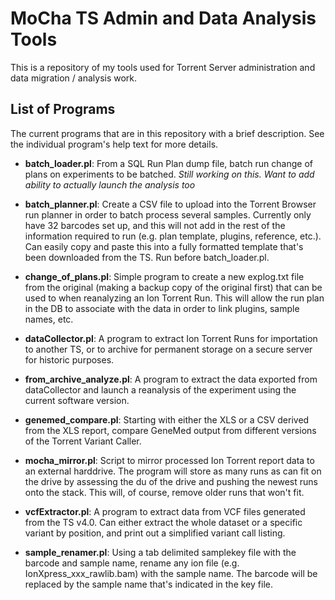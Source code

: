 MoCha TS Admin and Data Analysis Tools
==

This is a repository of my tools used for Torrent Server administration and data migration / analysis
work.

List of Programs
--

The current programs that are in this repository with a brief description.  See the individual program's
help text for more details.

- <b>batch_loader.pl</b>: From a SQL Run Plan dump file, batch run change of plans on experiments to be
batched. <i>Still working on this.  Want to add ability to actually launch the analysis too</i>

- <b>batch_planner.pl</b>: Create a CSV file to upload into the Torrent Browser run planner in order to 
batch process several samples.  Currently only have 32 barcodes set up, and this will not add in the 
rest of the information required to run (e.g. plan template, plugins, reference, etc.).  Can easily
copy and paste this into a fully formatted template that's been downloaded from the TS.  Run before 
batch_loader.pl.

- <b>change_of_plans.pl</b>: Simple program to create a new explog.txt file from the original (making
a backup copy of the original first) that can be used to when reanalyzing an Ion Torrent Run.  This 
will allow the run plan in the DB to associate with the data in order to link plugins, sample names,
etc.

- <b>dataCollector.pl</b>:  A program to extract Ion Torrent Runs for importation to another TS, or to
archive for permanent storage on a secure server for historic purposes.

- <b>from_archive_analyze.pl</b>: A program to extract the data exported from dataCollector and launch
a reanalysis of the experiment using the current software version.

- <b>genemed_compare.pl</b>: Starting with either the XLS or a CSV derived from the XLS report, compare GeneMed
output from different versions of the Torrent Variant Caller.

- <b>mocha_mirror.pl</b>: Script to mirror processed Ion Torrent report data to an external harddrive.  The 
program will store as many runs as can fit on the drive by assessing the du of the drive and pushing the 
newest runs onto the stack.  This will, of course, remove older runs that won't fit.

- <b>vcfExtractor.pl</b>: A program to extract data from VCF files generated from the TS v4.0.  Can either
extract the whole dataset or a specific variant by position, and print out a simplified variant call
listing.

- <b>sample_renamer.pl</b>: Using a tab delimited samplekey file with the barcode and sample name, rename any
ion file (e.g. IonXpress_xxx_rawlib.bam) with the sample name.  The barcode will be replaced by the sample name
that's indicated in the key file.
